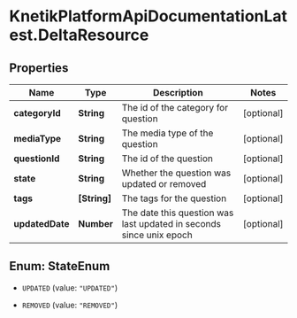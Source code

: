 # KnetikPlatformApiDocumentationLatest.DeltaResource

## Properties
Name | Type | Description | Notes
------------ | ------------- | ------------- | -------------
**categoryId** | **String** | The id of the category for question | [optional] 
**mediaType** | **String** | The media type of the question | [optional] 
**questionId** | **String** | The id of the question | [optional] 
**state** | **String** | Whether the question was updated or removed | [optional] 
**tags** | **[String]** | The tags for the question | [optional] 
**updatedDate** | **Number** | The date this question was last updated in seconds since unix epoch | [optional] 


<a name="StateEnum"></a>
## Enum: StateEnum


* `UPDATED` (value: `"UPDATED"`)

* `REMOVED` (value: `"REMOVED"`)




